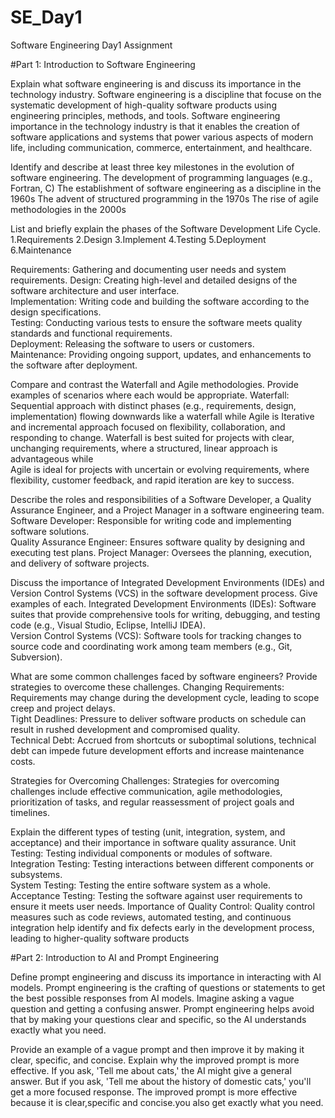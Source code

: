 # SE_Day1
Software Engineering Day1 Assignment

#Part 1: Introduction to Software Engineering

Explain what software engineering is and discuss its importance in the technology industry.
 Software engineering is a discipline that focuse on the systematic development of high-quality software products using engineering principles, methods, and tools. 
 Software engineering importance in the technology industry is that it enables the creation of software applications and systems that power various aspects of modern life, including communication, commerce, entertainment, and healthcare. 

Identify and describe at least three key milestones in the evolution of software engineering.
 The development of programming languages (e.g., Fortran, C)
 The establishment of software engineering as a discipline in the 1960s
 The advent of structured programming in the 1970s
 The rise of agile methodologies in the 2000s

List and briefly explain the phases of the Software Development Life Cycle.
1.Requirements
2.Design
3.Implement
4.Testing
5.Deployment
6.Maintenance

Requirements: Gathering and documenting user needs and system requirements. 
Design: Creating high-level and detailed designs of the software architecture and user interface.  
Implementation: Writing code and building the software according to the design specifications.  
Testing: Conducting various tests to ensure the software meets quality standards and functional requirements.  
Deployment: Releasing the software to users or customers.  
Maintenance: Providing ongoing support, updates, and enhancements to the software after deployment. 

Compare and contrast the Waterfall and Agile methodologies. Provide examples of scenarios where each would be appropriate.
 Waterfall: Sequential approach with distinct phases (e.g., requirements, design, implementation) flowing downwards like a waterfall while Agile is Iterative and incremental approach focused on flexibility, collaboration, and responding to change.
 Waterfall is best suited for projects with clear, unchanging requirements, where a structured, linear approach is advantageous while    
Agile is ideal for projects with uncertain or evolving requirements, where flexibility, customer feedback, and rapid iteration are key to success.

Describe the roles and responsibilities of a Software Developer, a Quality Assurance Engineer, and a Project Manager in a software engineering team.
 Software Developer: Responsible for writing code and implementing software solutions.  
 Quality Assurance Engineer: Ensures software quality by designing and executing test plans.
 Project Manager: Oversees the planning, execution, and delivery of software projects. 
 
Discuss the importance of Integrated Development Environments (IDEs) and Version Control Systems (VCS) in the software development process. Give examples of each.
 Integrated Development Environments (IDEs): Software suites that provide comprehensive tools for writing, debugging, and testing code (e.g., Visual Studio, Eclipse, IntelliJ IDEA).   
 Version Control Systems (VCS): Software tools for tracking changes to source code and coordinating work among team members (e.g., Git, Subversion). 

What are some common challenges faced by software engineers? Provide strategies to overcome these challenges.
Changing Requirements: Requirements may change during the development cycle, leading to scope creep and project delays.  
Tight Deadlines: Pressure to deliver software products on schedule can result in rushed development and compromised quality.  
Technical Debt: Accrued from shortcuts or suboptimal solutions, technical debt can impede future development efforts and increase maintenance costs. 

Strategies for Overcoming Challenges: Strategies for overcoming challenges include effective communication, agile methodologies, prioritization of tasks, and regular reassessment of project goals and timelines.

Explain the different types of testing (unit, integration, system, and acceptance) and their importance in software quality assurance.
 Unit Testing: Testing individual components or modules of software.  
 Integration Testing: Testing interactions between different components or subsystems.  
 System Testing: Testing the entire software system as a whole.  
 Acceptance Testing: Testing the software against user requirements to ensure it meets user needs. 
 Importance of Quality Control: Quality control measures such as code reviews, automated testing, and continuous integration help identify and fix defects early in the development process, leading to higher-quality software products
 
 
#Part 2: Introduction to AI and Prompt Engineering

Define prompt engineering and discuss its importance in interacting with AI models.
Prompt engineering is the crafting of questions or statements to get the best possible responses from AI models.
Imagine asking a vague question and getting a confusing answer. Prompt engineering helps avoid that by making your questions clear and specific, so the AI understands exactly what you need.

Provide an example of a vague prompt and then improve it by making it clear, specific, and concise. Explain why the improved prompt is more effective.
If you ask, 'Tell me about cats,' the AI might give a general answer. But if you ask, 'Tell me about the history of domestic cats,' you'll get a more focused response.
The improved prompt is more effective because it is clear,specific and concise.you also get exactly what you need.

